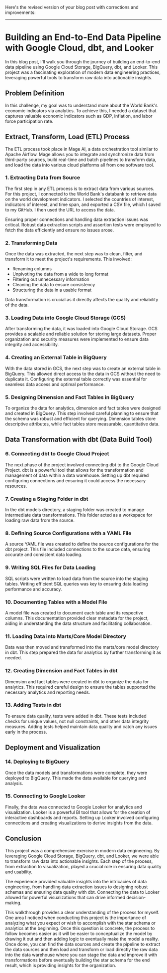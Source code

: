 Here's the revised version of your blog post with corrections and improvements:

---

# Building an End-to-End Data Pipeline with Google Cloud, dbt, and Looker

In this blog post, I'll walk you through the journey of building an end-to-end data pipeline using Google Cloud Storage, BigQuery, dbt, and Looker. This project was a fascinating exploration of modern data engineering practices, leveraging powerful tools to transform raw data into actionable insights.

## Problem Definition

In this challenge, my goal was to understand more about the World Bank's economic indicators via analytics. To achieve this, I needed a dataset that captures valuable economic indicators such as GDP, inflation, and labor force participation rate.

## Extract, Transform, Load (ETL) Process

The ETL process took place in Mage AI, a data orchestration tool similar to Apache Airflow. Mage allows you to integrate and synchronize data from third-party sources, build real-time and batch pipelines to transform data, and load the data into various cloud platforms all from one software tool.

### 1. Extracting Data from Source

The first step in any ETL process is to extract data from various sources. For this project, I connected to the World Bank's databank to retrieve data on the world development indicators. I selected the countries of interest, indicators of interest, and time span, and exported a CSV file, which I saved to my GitHub. I then used the URL to access the data.

Ensuring proper connections and handling data extraction issues was critical. Robust data extraction scripts and assertion tests were employed to fetch the data efficiently and ensure no issues arose.

### 2. Transforming Data

Once the data was extracted, the next step was to clean, filter, and transform it to meet the project's requirements. This involved:
- Renaming columns
- Unpivoting the data from a wide to long format
- Filtering out unnecessary information
- Cleaning the data to ensure consistency
- Structuring the data in a usable format

Data transformation is crucial as it directly affects the quality and reliability of the data.

### 3. Loading Data into Google Cloud Storage (GCS)

After transforming the data, it was loaded into Google Cloud Storage. GCS provides a scalable and reliable solution for storing large datasets. Proper organization and security measures were implemented to ensure data integrity and accessibility.

### 4. Creating an External Table in BigQuery

With the data stored in GCS, the next step was to create an external table in BigQuery. This allowed direct access to the data in GCS without the need to duplicate it. Configuring the external table correctly was essential for seamless data access and optimal performance.

### 5. Designing Dimension and Fact Tables in BigQuery

To organize the data for analytics, dimension and fact tables were designed and created in BigQuery. This step involved careful planning to ensure that the schema was robust and efficient for querying. Dimension tables store descriptive attributes, while fact tables store measurable, quantitative data.

## Data Transformation with dbt (Data Build Tool)

### 6. Connecting dbt to Google Cloud Project

The next phase of the project involved connecting dbt to the Google Cloud Project. dbt is a powerful tool that allows for the transformation and management of data within a data warehouse. Setting up dbt required configuring connections and ensuring it could access the necessary resources.

### 7. Creating a Staging Folder in dbt

In the dbt models directory, a staging folder was created to manage intermediate data transformations. This folder acted as a workspace for loading raw data from the source.

### 8. Defining Source Configurations with a YAML File

A source YAML file was created to define the source configurations for the dbt project. This file included connections to the source data, ensuring accurate and consistent data loading.

### 9. Writing SQL Files for Data Loading

SQL scripts were written to load data from the source into the staging tables. Writing efficient SQL queries was key to ensuring data loading performance and accuracy.

### 10. Documenting Tables with a Model File

A model file was created to document each table and its respective columns. This documentation provided clear metadata for the project, aiding in understanding the data structure and facilitating collaboration.

### 11. Loading Data into Marts/Core Model Directory

Data was then moved and transformed into the marts/core model directory in dbt. This step prepared the data for analytics by further transforming it as needed.

### 12. Creating Dimension and Fact Tables in dbt

Dimension and fact tables were created in dbt to organize the data for analytics. This required careful design to ensure the tables supported the necessary analytics and reporting needs.

### 13. Adding Tests in dbt

To ensure data quality, tests were added in dbt. These tests included checks for unique values, not null constraints, and other data integrity measures. Adding tests helped maintain data quality and catch any issues early in the process.

## Deployment and Visualization

### 14. Deploying to BigQuery

Once the data models and transformations were complete, they were deployed to BigQuery. This made the data available for querying and analysis.

### 15. Connecting to Google Looker

Finally, the data was connected to Google Looker for analytics and visualization. Looker is a powerful BI tool that allows for the creation of interactive dashboards and reports. Setting up Looker involved configuring connections and creating visualizations to derive insights from the data.

## Conclusion

This project was a comprehensive exercise in modern data engineering. By leveraging Google Cloud Storage, BigQuery, dbt, and Looker, we were able to transform raw data into actionable insights. Each step of the process, from extraction to visualization, played a crucial role in ensuring data quality and usability.

The experience provided valuable insights into the intricacies of data engineering, from handling data extraction issues to designing robust schemas and ensuring data quality with dbt. Connecting the data to Looker allowed for powerful visualizations that can drive informed decision-making.

This walkthrough provides a clear understanding of the process for myself. One area I noticed when conducting this project is the importance of analyzing what you expect or wish to accomplish with the star schema or analytics at the beginning. Once this question is concrete, the process to follow becomes easier as it will be easier to conceptualize the model by drawing it out and then adding logic to eventually make the model a reality. Once done, you can find the data sources and create the pipeline to extract the data sources and then load and transform or load directly the raw data into the data warehouse where you can stage the data and improve it with transformations before eventually building the star schema for the end result, which is providing insights for the organization.
